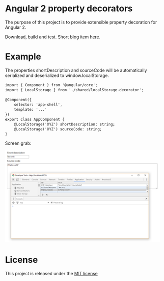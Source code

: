 # Angular 2 property decorators
The purpose of this project is to provide extensible property decoration for Angular 2. 

Download, build and test. Short blog item [here](http://tb-it.blogspot.co.nz/2016/10/angular-2-using-decorators-for-property.html).

# Example

The properties shortDescription and sourceCode will be automatically serialized and deserialized to window.localStorage.

    import { Component } from '@angular/core';
    import { LocalStorage } from './shared/localStorage.decorator';

    @Component({
        selector: 'app-shell',
        template: '...'
    })
    export class AppComponent {
        @LocalStorage('XYZ') shortDescription: string;
        @LocalStorage('XYZ') sourceCode: string;
    }

Screen grab:

![](blog-image.PNG)

# License
This project is released under the [MIT license](https://opensource.org/licenses/MIT)
